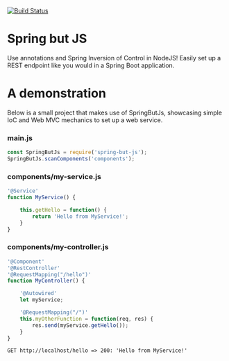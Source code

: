 [![Build Status](https://travis-ci.org/evertverschoor/spring-but-js.svg?branch=master)](https://travis-ci.org/evertverschoor/spring-but-js)

# Spring but JS
Use annotations and Spring Inversion of Control in NodeJS! Easily set up a REST endpoint like you would in a Spring Boot application.

# A demonstration
Below is a small project that makes use of SpringButJs, showcasing simple IoC and Web MVC mechanics to set up a web service.

### main.js
``` javascript
const SpringButJs = require('spring-but-js');
SpringButJs.scanComponents('components');
```

### components/my-service.js
``` javascript
'@Service'
function MyService() {

    this.getHello = function() {
        return 'Hello from MyService!';
    }
}
```

### components/my-controller.js
``` javascript
'@Component'
'@RestController'
'@RequestMapping("/hello")'
function MyController() {

    '@Autowired'
    let myService;

    '@RequestMapping("/")'
    this.myOtherFunction = function(req, res) {
        res.send(myService.getHello());
    }
}
```

```
GET http://localhost/hello => 200: 'Hello from MyService!'
```